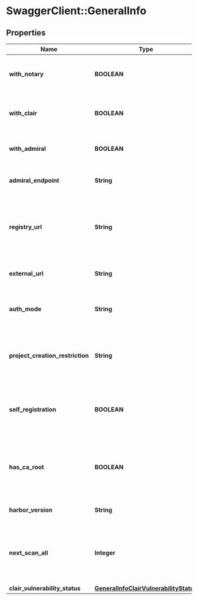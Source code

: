# SwaggerClient::GeneralInfo

## Properties
Name | Type | Description | Notes
------------ | ------------- | ------------- | -------------
**with_notary** | **BOOLEAN** | If the Harbor instance is deployed with nested notary. | [optional] 
**with_clair** | **BOOLEAN** | If the Harbor instance is deployed with nested clair. | [optional] 
**with_admiral** | **BOOLEAN** | If the Harbor instance is deployed with Admiral. | [optional] 
**admiral_endpoint** | **String** | The url of the endpoint of admiral instance. | [optional] 
**registry_url** | **String** | The url of registry against which the docker command should be issued. | [optional] 
**external_url** | **String** | The external URL of Harbor, with protocol. | [optional] 
**auth_mode** | **String** | The auth mode of current Harbor instance. | [optional] 
**project_creation_restriction** | **String** | Indicate who can create projects, it could be &#39;adminonly&#39; or &#39;everyone&#39;. | [optional] 
**self_registration** | **BOOLEAN** | Indicate whether the Harbor instance enable user to register himself. | [optional] 
**has_ca_root** | **BOOLEAN** | Indicate whether there is a ca root cert file ready for download in the file system. | [optional] 
**harbor_version** | **String** | The build version of Harbor. | [optional] 
**next_scan_all** | **Integer** | The UTC time in milliseconds, after which user can call scanAll API to scan all images. | [optional] 
**clair_vulnerability_status** | [**GeneralInfoClairVulnerabilityStatus**](GeneralInfoClairVulnerabilityStatus.md) |  | [optional] 


